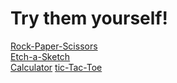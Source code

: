 # Try them yourself!

[Rock-Paper-Scissors](https://t-msd.github.io/Learning-Projects/Rock-Paper-Scissors/)\
[Etch-a-Sketch](https://t-msd.github.io/Learning-Projects/Etch-a-Sketch/)\
[Calculator](https://t-msd.github.io/Learning-Projects/Calculator/)
[tic-Tac-Toe](https://t-msd.github.io/Learning-Projects/Tic-Tac-Toe/)

